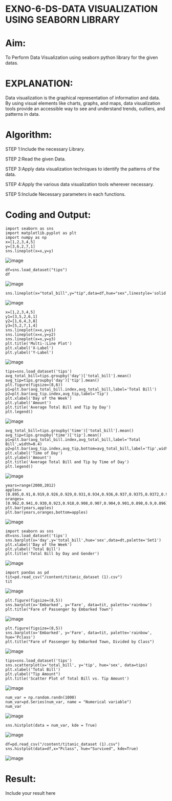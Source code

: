 # EXNO-6-DS-DATA VISUALIZATION USING SEABORN LIBRARY

# Aim:
  To Perform Data Visualization using seaborn python library for the given datas.

# EXPLANATION:
Data visualization is the graphical representation of information and data. By using visual elements like charts, graphs, and maps, data visualization tools provide an accessible way to see and understand trends, outliers, and patterns in data.

# Algorithm:
STEP 1:Include the necessary Library.

STEP 2:Read the given Data.

STEP 3:Apply data visualization techniques to identify the patterns of the data.

STEP 4:Apply the various data visualization tools wherever necessary.

STEP 5:Include Necessary parameters in each functions.

# Coding and Output:
```
import seaborn as sns
import matplotlib.pyplot as plt
import numpy as np
x=[1,2,3,4,5]
y=[3,6,2,7,1]
sns.lineplot(x=x,y=y)
```
![image](https://github.com/user-attachments/assets/ecedfb41-e746-4552-9f20-a6e8db024998)

```
df=sns.load_dataset("tips")
df
```
![image](https://github.com/user-attachments/assets/82970340-ed23-49e3-8065-7b6a847298d3)

```
sns.lineplot(x="total_bill",y="tip",data=df,hue="sex",linestyle='solid',legend="auto")
```
![image](https://github.com/user-attachments/assets/5d7e04f0-dafb-4159-af97-aa86aa05c8c3)

```
x=[1,2,3,4,5]
y1=[3,5,2,6,1]
y2=[1,6,4,3,8]
y3=[5,2,7,1,4]
sns.lineplot(x=x,y=y1)
sns.lineplot(x=x,y=y2)
sns.lineplot(x=x,y=y3)
plt.title('Multi-:Line Plot')
plt.xlabel('X-Label')
plt.ylabel('Y-Label')
```
![image](https://github.com/user-attachments/assets/41ba1dff-8e81-4139-a49e-4f6667d12f04)

```
tips=sns.load_dataset('tips')
avg_total_bill=tips.groupby('day')['total_bill'].mean()
avg_tip=tips.groupby('day')['tip'].mean()
plt.figure(figsize=(8,6))
p1=plt.bar(avg_total_bill.index,avg_total_bill,label='Total Bill')
p2=plt.bar(avg_tip.index,avg_tip,label='Tip')
plt.xlabel('Day of the Week')
plt.ylabel('Amount')
plt.title('Average Total Bill and Tip by Day')
plt.legend()
```
![image](https://github.com/user-attachments/assets/25337782-2139-448f-a9da-29cac3201331)

```
avg_total_bill=tips.groupby('time')['total_bill'].mean()
avg_tip=tips.groupby('time')['tip'].mean()
p1=plt.bar(avg_total_bill.index,avg_total_bill,label='Total Bill',width=0.4)
p2=plt.bar(avg_tip.index,avg_tip,bottom=avg_total_bill,label='Tip',width=0.4)
plt.xlabel('Time of Day')
plt.ylabel('Amount')
plt.title('Average Total Bill and Tip by Time of Day')
plt.legend()
```
![image](https://github.com/user-attachments/assets/c497ba26-57fe-40bd-a102-65d4fe622941)

```
years=range(2000,2012)
apples=[0.895,0.91,0.919,0.926,0.929,0.931,0.934,0.936,0.937,0.9375,0.9372,0.939]
oranges=[0.962,0.941,0.930,0.923,0.918,0.908,0.907,0.904,0.901,0.898,0.9,0.896]
plt.bar(years,apples)
plt.bar(years,oranges,bottom=apples)
```
![image](https://github.com/user-attachments/assets/15fdc38d-55a2-4b77-ac24-ef3f161c449d)

```
import seaborn as sns
dt=sns.load_dataset('tips')
sns.barplot(x='day',y='total_bill',hue='sex',data=dt,palette='Set1')
plt.xlabel('Day of the Week')
plt.ylabel('Total Bill')
plt.title('Total Bill by Day and Gender')
```
![image](https://github.com/user-attachments/assets/2e3a2f76-d6b7-4cc7-966b-f0c33dbbaf85)

```
import pandas as pd
tit=pd.read_csv("/content/titanic_dataset (1).csv")
tit
```
![image](https://github.com/user-attachments/assets/30ff237e-be28-45bf-8f6c-dbad1bd85fc8)

```
plt.figure(figsize=(8,5))
sns.barplot(x='Embarked', y='Fare', data=tit, palette='rainbow')
plt.title("Fare of Passenger by Embarked Town")
```
![image](https://github.com/user-attachments/assets/7a2b5ff0-4f2c-44c6-90c0-920e5a0031b5)

```
plt.figure(figsize=(8,5))
sns.barplot(x='Embarked', y='Fare', data=tit, palette='rainbow', hue='Pclass')
plt.title("Fare of Passenger by Embarked Town, Divided by Class")
```
![image](https://github.com/user-attachments/assets/5a7893ed-fb48-4b9e-af46-574144a7196c)

```
tips=sns.load_dataset('tips')
sns.scatterplot(x='total_bill', y='tip', hue='sex', data=tips)
plt.xlabel('Total Bill')
plt.ylabel("Tip Amount")
plt.title('Scatter Plot of Total Bill vs. Tip Amount')
```
![image](https://github.com/user-attachments/assets/05e98ca4-a05c-4b26-9d7a-2dd6f443defe)

```
num_var = np.random.randn(1000)
num_var=pd.Series(num_var, name = "Numerical variable")
num_var
```
![image](https://github.com/user-attachments/assets/e30a01a1-315f-4e1c-8df3-06277973928e)

```
sns.histplot(data = num_var, kde = True)
```
![image](https://github.com/user-attachments/assets/d88ab52a-a14e-455a-9b17-0093927506b9)

```
df=pd.read_csv("/content/titanic_dataset (1).csv")
sns.histplot(data=df,x="Pclass", hue="Survived", kde=True)
```
![image](https://github.com/user-attachments/assets/c6f71ee2-24e9-4e9b-bbb0-3087233831d2)


# Result:
 Include your result here
